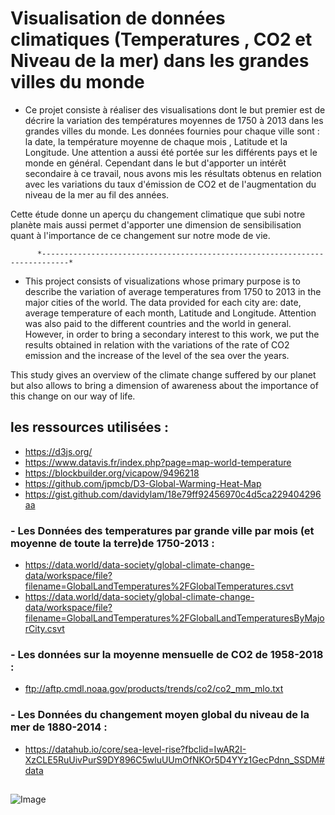 # Visualisation de données climatiques (Temperatures , CO2 et Niveau de la mer) dans les grandes villes du monde

* Ce projet consiste à réaliser des visualisations dont le but premier est de décrire la variation des températures moyennes de 1750 à 2013 dans les grandes villes du monde. Les données fournies pour chaque ville sont : la date, la température moyenne de chaque mois , Latitude et la Longitude.  Une attention a aussi été portée sur les différents pays et le monde en général.
Cependant dans le but d'apporter un intérêt secondaire à ce travail, nous avons mis les résultats obtenus en relation avec les variations du taux d'émission de CO2 et de l'augmentation du niveau de la mer au fil des années.

Cette étude donne un aperçu du changement climatique que subi notre planète mais aussi permet d'apporter une dimension de sensibilisation quant à l'importance de ce changement sur notre mode de vie.




          *----------------------------------------------------------------------------*
                      
                      
* This project consists of visualizations whose primary purpose is to describe the variation of average temperatures from 1750 to 2013 in the major cities of the world. The data provided for each city are: date, average temperature of each month, Latitude and Longitude. Attention was also paid to the different countries and the world in general.
However, in order to bring a secondary interest to this work, we put the results obtained in relation with the variations of the rate of CO2 emission and the increase of the level of the sea over the years.

This study gives an overview of the climate change suffered by our planet but also allows to bring a dimension of awareness about the importance of this change on our way of life.


## les ressources utilisées :

- https://d3js.org/
- https://www.datavis.fr/index.php?page=map-world-temperature
- https://blockbuilder.org/vicapow/9496218
- https://github.com/jpmcb/D3-Global-Warming-Heat-Map
- https://gist.github.com/davidylam/18e79ff92456970c4d5ca229404296aa

### - Les Données des temperatures par grande ville par mois (et moyenne de toute la terre)de 1750-2013 :
- https://data.world/data-society/global-climate-change-data/workspace/file?filename=GlobalLandTemperatures%2FGlobalTemperatures.csvt
- https://data.world/data-society/global-climate-change-data/workspace/file?filename=GlobalLandTemperatures%2FGlobalLandTemperaturesByMajorCity.csvt
### - Les données sur la moyenne mensuelle de CO2 de 1958-2018 :
- ftp://aftp.cmdl.noaa.gov/products/trends/co2/co2_mm_mlo.txt
### - Les Données du changement moyen global du niveau de la mer de 1880-2014 :
- https://datahub.io/core/sea-level-rise?fbclid=IwAR2I-XzCLE5RuUivPurS9DY896C5wluUUmOfNKOr5D4YYz1GecPdnn_SSDM#data

## 
![Image](https://image.noelshack.com/fichiers/2019/03/5/1547852181-map.jpg)
